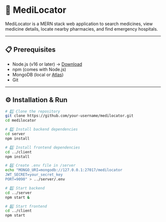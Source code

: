 # 🏥 MediLocator

MediLocator is a MERN stack web application to search medicines, view medicine details, locate nearby pharmacies, and find emergency hospitals.

---

## 📋 Prerequisites
- Node.js (v16 or later) → [Download](https://nodejs.org/)
- npm (comes with Node.js)
- MongoDB (local or [Atlas](https://www.mongodb.com/atlas))
- Git

---

## ⚙️ Installation & Run
```bash
# 1️⃣ Clone the repository
git clone https://github.com/your-username/medilocator.git
cd medilocator

# 2️⃣ Install backend dependencies
cd server
npm install

# 3️⃣ Install frontend dependencies
cd ../client
npm install

# 4️⃣ Create .env file in /server
echo "MONGO_URI=mongodb://127.0.0.1:27017/medilocator
JWT_SECRET=your_secret_key
PORT=9090" > ../server/.env

# 5️⃣ Start backend
cd ../server
npm start &

# 6️⃣ Start frontend
cd ../client
npm start
